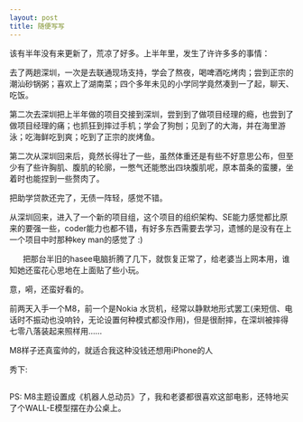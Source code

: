 ```yaml
---
layout: post
title: 随便写写
---
```

<p>该有半年没有来更新了，荒凉了好多。上半年里，发生了许许多多的事情：</p>
<p>去了两趟深圳，一次是去联通现场支持，学会了熬夜，喝啤酒吃烤肉；尝到正宗的潮汕砂锅粥；喜欢上了湖南菜；四个多年未见的小学同学竟然凑到一了起，聊天、吃饭。</p>
<p>第二次去深圳把上半年做的项目交接到深圳，尝到到了做项目经理的瘾，也尝到了做项目经理的痛；也抓狂到摔过手机；学会了狗刨；见到了的大海，并在海里游泳；吃海鲜吃到爽；吃到了正宗的炭烤鱼。</p>
<p>第二次从深圳回来后，竟然长得壮了一些，虽然体重还是有些不好意思公布，但至少有了些许胸肌、腹肌的轮廓，一憋气还能憋出四块腹肌呢，原本苗条的蛮腰，坐着时也能捏到一些赘肉了。</p>
<p>把助学贷款还完了，无债一阵轻，感觉不错。<img src="http://public.blogbus.com/biaoqing/163/11.gif" border="0" alt="" /></p>
<p>从深圳回来，进入了一个新的项目组，这个项目的组织架构、SE能力感觉都比原来的要强一些，coder能力也都不错，有好多东西需要去学习，遗憾的是没有在上一个项目中时那种key man的感觉了 :)&nbsp;</p>
<p>&nbsp;&nbsp; &nbsp; &nbsp;把那台半旧的hasee电脑折腾了几下，就恢复正常了，给老婆当上网本用，谁知她还蛮花心思地在上面贴了些小玩。<a style="text-decoration: none;" href="http://nicholasren.blogbus.com/files/s/12493033351.jpg" target="_blank"><img src="http://nicholasren.blogbus.com/files/12493033351.jpg" border="0" alt="" /></a></p>
<p>意，嗬，还蛮好看的。</p>
<p>前两天入手一个M8，前一个是Nokia 水货机，经常以静默地形式罢工(来短信、电话时不振动也没响铃，无论设置何种模式都没作用)，但是很耐摔，在深圳被摔得七零八落装起来照样用&hellip;&hellip;</p>
<p>M8样子还真蛮帅的，就适合我这种没钱还想用iPhone的人 <img src="http://public.blogbus.com/biaoqing/nownow/19.gif" border="0" alt="" /></p>
<p>秀下:</p>
<p><a href="http://nicholasren.blogbus.com/files/s/12493033350.jpg" target="_blank"><img src="http://nicholasren.blogbus.com/files/12493033350.jpg" border="0" alt="" /></a></p>
<p>PS: M8主题设置成《机器人总动员》了，我和老婆都很喜欢这部电影，还特地买了个WALL-E模型摆在办公桌上。</p>
